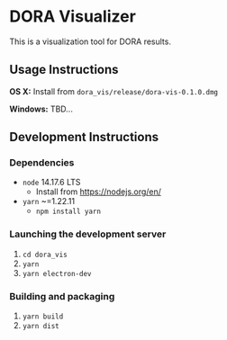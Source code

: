 # DORA Visualizer

This is a visualization tool for DORA results. 

## Usage Instructions

**OS X:** Install from `dora_vis/release/dora-vis-0.1.0.dmg`

**Windows:** TBD...

## Development Instructions

### Dependencies

* `node` 14.17.6 LTS
  * Install from https://nodejs.org/en/
* `yarn` ~=1.22.11
  * `npm install yarn`

### Launching the development server
1. `cd dora_vis`
2. `yarn`
3. `yarn electron-dev`

### Building and packaging
1. `yarn build`
2. `yarn dist`